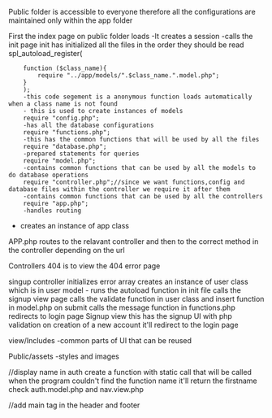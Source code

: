 Public folder is accessible to everyone therefore all the configurations are maintained only within the app folder


First the index page on public folder loads
-It creates a session
-calls the init page
    init has initialized all the files in the order they should be read
        spl_autoload_register(

        function ($class_name){
            require "../app/models/".$class_name.".model.php";
        }
        );
        -this code segement is a anonymous function loads automatically when a class name is not found
        - this is used to create instances of models
        require "config.php";
        -has all the database configurations
        require "functions.php";
        -this has the common functions that will be used by all the files
        require "database.php";
        -prepared statements for queries
        require "model.php";
        -contains common functions that can be used by all the models to do database operations
        require "controller.php";//since we want functions,config and database files within the controller we require it after them
        -contains common functions that can be used by all the controllers
        require "app.php";
        -handles routing
- creates an instance of app class

APP.php
routes to the relavant controller and then to the correct method in the controller depending on the url

Controllers
404 is to view the 404 error page

singup controller
    initializes error array
    creates an instance of user class which is in user model
        - runs the autoload function in init file
    calls the signup view page
    calls the validate function in user class and insert function in model.php on submit
    calls the message function in functions.php
    redirects to login page
Signup view
    this has the signup UI with php validation
    on creation of a new account it'll redirect to the login page

view/Includes
    -common parts of UI that can be reused

Public/assets
    -styles and images

//display name
in auth create a function with static call that will be called when the program couldn't find the function name 
it'll return the firstname
check auth.model.php and nav.view.php

//add main tag in the header and footer
